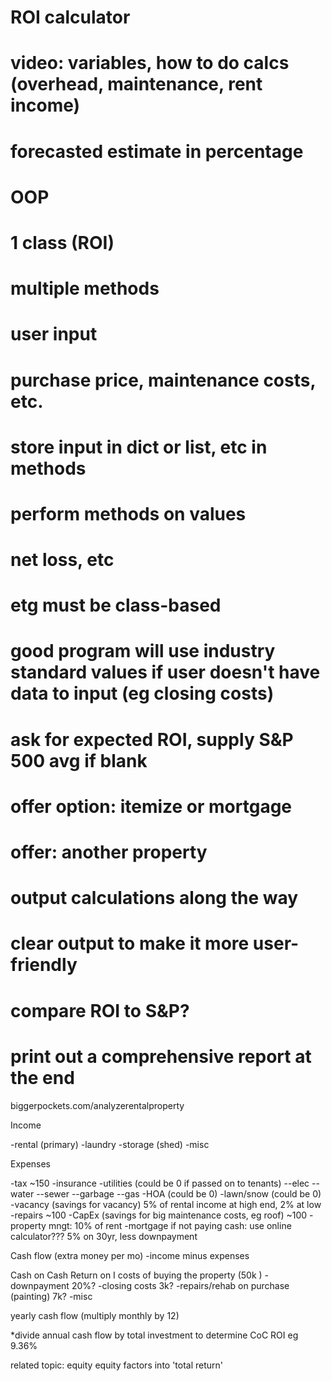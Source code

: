 # ROI calculator
# video: variables, how to do calcs (overhead, maintenance, rent income)
# forecasted estimate in percentage
# OOP

# 1 class (ROI)
# multiple methods
# user input 
# purchase price, maintenance costs, etc.
# store input in dict or list, etc in methods
# perform methods on values
# net loss, etc
# etg must be class-based
# good program will use industry standard values if user doesn't have data to input (eg closing costs)
# ask for expected ROI, supply S&P 500 avg if blank
# offer option: itemize or mortgage
# offer: another property
# output calculations along the way
# clear output to make it more user-friendly
# compare ROI to S&P?
# print out a comprehensive report at the end

biggerpockets.com/analyzerentalproperty

Income

-rental (primary)
-laundry
-storage (shed)
-misc

Expenses

-tax ~150
-insurance
-utilities (could be 0 if passed on to tenants)
--elec
--water
--sewer
--garbage
--gas
-HOA (could be 0)
-lawn/snow (could be 0)
-vacancy (savings for vacancy) 5% of rental income at high end, 2% at low
-repairs ~100
-CapEx (savings for big maintenance costs, eg roof) ~100
-property mngt: 10% of rent
-mortgage if not paying cash: use online calculator??? 5% on 30yr, less downpayment

Cash flow
(extra money per mo)
-income minus expenses

Cash on Cash Return on I
costs of buying the property (50k )
-downpayment 20%?
-closing costs 3k?
-repairs/rehab on purchase (painting) 7k?
-misc

yearly cash flow (multiply monthly by 12)

*divide annual cash flow by total investment to determine CoC ROI eg 9.36%

related topic: equity 
equity factors into 'total return'
